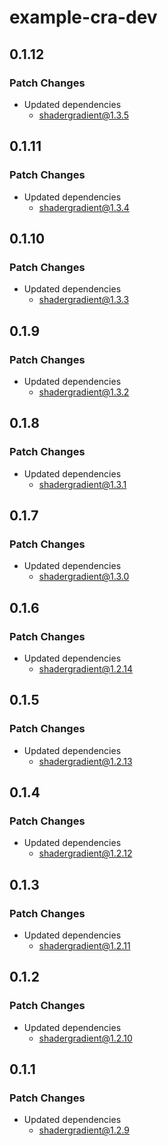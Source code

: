 # example-cra-dev

## 0.1.12

### Patch Changes

- Updated dependencies
  - shadergradient@1.3.5

## 0.1.11

### Patch Changes

- Updated dependencies
  - shadergradient@1.3.4

## 0.1.10

### Patch Changes

- Updated dependencies
  - shadergradient@1.3.3

## 0.1.9

### Patch Changes

- Updated dependencies
  - shadergradient@1.3.2

## 0.1.8

### Patch Changes

- Updated dependencies
  - shadergradient@1.3.1

## 0.1.7

### Patch Changes

- Updated dependencies
  - shadergradient@1.3.0

## 0.1.6

### Patch Changes

- Updated dependencies
  - shadergradient@1.2.14

## 0.1.5

### Patch Changes

- Updated dependencies
  - shadergradient@1.2.13

## 0.1.4

### Patch Changes

- Updated dependencies
  - shadergradient@1.2.12

## 0.1.3

### Patch Changes

- Updated dependencies
  - shadergradient@1.2.11

## 0.1.2

### Patch Changes

- Updated dependencies
  - shadergradient@1.2.10

## 0.1.1

### Patch Changes

- Updated dependencies
  - shadergradient@1.2.9
